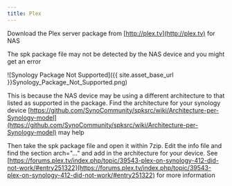 ```yaml
---
title: Plex
---
```


Download the Plex server package from [http://plex.tv](http://plex.tv) for NAS

The spk package file may not be detected by the NAS device and you might get an error

![Synology Package Not Supported]({{ site.asset_base_url }}Synology_Package_Not_Supported.png)

This is because the NAS device may be using a different architecture to that listed as supported in the package. Find the architecture for your synology device [https://github.com/SynoCommunity/spksrc/wiki/Architecture-per-Synology-model](https://github.com/SynoCommunity/spksrc/wiki/Architecture-per-Synology-model) may help

Then take the spk package file and open it within 7zip. Edit the info file and find the section arch="..." and add in the architecture for your device. See [https://forums.plex.tv/index.php/topic/39543-plex-on-synology-412-did-not-work/#entry251322](https://forums.plex.tv/index.php/topic/39543-plex-on-synology-412-did-not-work/#entry251322) for more information
